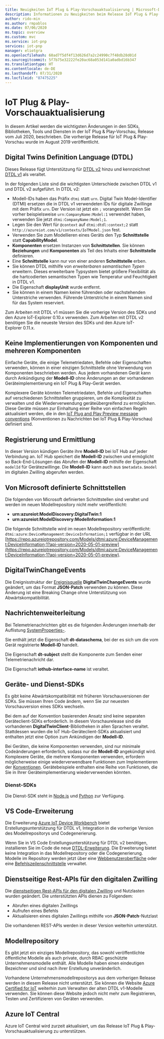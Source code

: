 ```yaml
---
title: Neuigkeiten IoT Plug & Play-Vorschauaktualisierung | Microsoft-Dokumentation
description: Informationen zu Neuigkeiten beim Release IoT Plug & Play-Vorschauaktualisierung.
author: rido-min
ms.author: rmpablos
ms.date: 07/06/2020
ms.topic: overview
ms.custom: mvc
ms.service: iot-pnp
services: iot-pnp
manager: eliotgra
ms.openlocfilehash: 60ad7f5df4f13d626d7a2c24990c7f48db28d01d
ms.sourcegitcommit: 5f7b75e32222fe20ac68a053d141a0adbd16b347
ms.translationtype: HT
ms.contentlocale: de-DE
ms.lasthandoff: 07/31/2020
ms.locfileid: "87475225"
---
```

# <a name="iot-plug-and-play-preview-refresh"></a>IoT Plug & Play-Vorschauaktualisierung

In diesem Artikel werden die wichtigsten Änderungen in den SDKs, Bibliotheken, Tools und Diensten in der IoT Plug & Play-Vorschau, Release vom Juli 2020, beschrieben. Die vorherige Release für IoT Plug & Play-Vorschau wurde im August 2019 veröffentlicht.

## <a name="digital-twins-definition-language-dtdl"></a>Digital Twins Definition Language (DTDL)

Dieses Release fügt Unterstützung für [DTDL v2](https://github.com/Azure/opendigitaltwins-dtdl) hinzu und kennzeichnet [DTDL v1](https://github.com/Azure/opendigitaltwins-dtdl/tree/master/DTDL/v1-preview) als veraltet.

In der folgenden Liste sind die wichtigsten Unterschiede zwischen DTDL v1 und DTDL v2 aufgeführt. In DTDL v2:

- Modell-IDs haben das Präfix `dtmi` statt `urn`. Digital Twin Model-Identifier (DTMI) ersetzen die in DTDL v1 verwendeten IDs für digitale Zwillinge mit dem Präfix `urn`. Der Version ist jetzt ein `;` vorangestellt. Wenn Sie vorher beispielsweise `urn:CompanyName:Model:1` verwendet haben, verwenden Sie jetzt `dtmi:CompanyName:Model;1`.
- Legen Sie den Wert für `@context` auf `dtmi:dtdl:context;2` statt `http://azureiot.com/v1/contexts/IoTModel.json` fest.
- Verwenden Sie zum Modellieren eines Geräts den Typ **Schnittstelle** statt **CapabilityModel**.
- **Komponenten** ersetzen Instanzen von **Schnittstellen**. Sie können **Beziehungen** und **Komponenten** als Teil des Inhalts einer **Schnittstelle** definieren.
- Eine **Schnittstelle** kann nur von einer anderen **Schnittstelle** erben.
- Sie können DTDL mithilfe von _erweiterbaren semantischen Typen_ erweitern. Dieses erweiterbare Typsystem bietet größere Flexibilität als die hartcodierten semantischen Typen wie Temperatur und Feuchtigkeit in DTDL v1.
- Die Eigenschaft **displayUnit** wurde entfernt.
- Sie können in einem Namen keine führenden oder nachstehenden Unterstriche verwenden. Führende Unterstriche in einem Namen sind für das System reserviert.

Zum Arbeiten mit DTDL v1 müssen Sie die vorherige Version des SDKs und den Azure IoT-Explorer 0.10.x verwenden. Zum Arbeiten mit DTDL v2 benötigen Sie die neueste Version des SDKs und den Azure IoT-Explorer 0.11.x.

## <a name="no-component-and-multiple-component-implementations"></a>Keine Implementierungen von Komponenten und mehreren Komponenten

Einfache Geräte, die einige Telemetriedaten, Befehle oder Eigenschaften verwenden, können in einer einzigen Schnittstelle ohne Verwendung von Komponenten beschrieben werden. Aus jedem vorhandenen Gerät kann durch Ankündigung der **Modell-ID** ohne Änderungen an der vorhandenen Geräteimplementierung ein IoT Plug & Play-Gerät werden.

Komplexere Geräte könnten Telemetriedaten, Befehle und Eigenschaften auf verschiedenen Schnittstellen gruppieren, um die Komplexität zu verwalten und die Wiederverwendung geräteübergreifend zu ermöglichen. Diese Geräte müssen zur Einhaltung einer Reihe von einfachen Regeln aktualisiert werden, die in den [IoT Plug and Play Preview message conventions](concepts-convention.md) (Konventionen zu Nachrichten bei IoT Plug & Play-Vorschau) definiert sind.

## <a name="registration-and-discovery"></a>Registrierung und Ermittlung

In dieser Version kündigen Geräte ihre **Modell-ID** bei IoT Hub auf jeder Verbindung an. IoT Hub speichert die **Modell-ID** zwischen und ermöglicht so Back-End-Lösungen das Abrufen der **Modell-ID** mithilfe der Eigenschaft `modelId` für Gerätezwillinge. Die **Modell-ID** kann auch aus `$metadata.$model` im digitalen Zwilling abgerufen werden.

## <a name="microsoft-defined-interfaces"></a>Von Microsoft definierte Schnittstellen

Die folgenden von Microsoft definierten Schnittstellen sind veraltet und werden im neuen Modellrepository nicht mehr veröffentlicht:

- **urn:azureiot:ModelDiscovery:DigitalTwin:1**
- **urn:azureiot:ModelDiscovery:ModelInformation:1**

Die folgende Schnittstelle wird im neuen Modellrepository veröffentlicht: `dtmi:azure:DeviceManagement:DeviceInformation;1` verfügbar in der URL [https://repo.azureiotrepository.com/Models/dtmi:azure:DeviceManagement:DeviceInformation;1?api-version=2020-05-01-preview](https://repo.azureiotrepository.com/Models/dtmi:azure:DeviceManagement:DeviceInformation;1?api-version=2020-05-01-preview).

## <a name="digitaltwinchangeevents"></a>DigitalTwinChangeEvents

Die Ereignisstruktur der [Ereignisquelle](../iot-hub/iot-hub-devguide-messages-d2c.md#non-telemetry-events) **DigitalTwinChangeEvents** wurde geändert, um das Format **JSON-Patch** verwenden zu können. Diese Änderung ist eine Breaking Change ohne Unterstützung von Abwärtskompatibilität.

## <a name="message-routing"></a>Nachrichtenweiterleitung

Bei Telemetrienachrichten gibt es die folgenden Änderungen innerhalb der Auflistung [SystemProperties-](../iot-hub/iot-hub-devguide-messages-construct.md).

Sie enthält jetzt die Eigenschaft **dt-dataschema**, bei der es sich um die vom Gerät registrierte **Modell-ID** handelt.

Die Eigenschaft **dt-subject** stellt die Komponente zum Senden einer Telemetrienachricht dar.

Die Eigenschaft **iothub-interface-name** ist veraltet.

## <a name="device-and-service-sdks"></a>Geräte- und Dienst-SDKs

Es gibt keine Abwärtskompatibilität mit früheren Vorschauversionen der SDKs. Sie müssen Ihren Code ändern, wenn Sie zur neuesten Vorschauversion eines SDKs wechseln.

Bei dem auf der Konvention basierenden Ansatz sind keine separaten Geräteclient-SDKs erforderlich. In diesem Vorschaurelease sind die vorhandenen **DigitalTwinClient**-Bibliotheken in allen Sprachen veraltet. Stattdessen wurden die IoT Hub-Geräteclient-SDKs aktualisiert und enthalten jetzt eine Option zum Ankündigen der **Modell-ID**.

Bei Geräten, die keine Komponenten verwenden, sind nur minimale Codeänderungen erforderlich, sodass nur die **Modell-ID** angekündigt wird. Komplexere Geräte, die mehrere Komponenten verwenden, erfordern möglicherweise einige wiederverwendbare Funktionen zum Implementieren der [Konventionen](concepts-convention.md). Gerätebeispiele enthalten eine Reihe von Funktionen, die Sie in Ihrer Geräteimplementierung wiederverwenden könnten.

### <a name="service-sdks"></a>Dienst-SDKs

Die Dienst-SDK steht in [Node.js](https://github.com/Azure/azure-iot-sdk-node/blob/digitaltwins-preview/digitaltwins/service/readme.md) und [Python](https://github.com/Azure/azure-iot-sdk-python/blob/digitaltwins-preview/azure-iot-hub/README.md) zur Verfügung.

## <a name="vs-code-extension"></a>VS Code-Erweiterung

Die Erweiterung [Azure IoT Device Workbench](https://marketplace.visualstudio.com/items?itemName=vsciot-vscode.vscode-iot-workbench) bietet Erstellungsunterstützung für DTDL v1, Integration in die vorherige Version des Modellrepositorys und Codegenerierung.

Wenn Sie in VS Code Erstellungsunterstützung für DTDL v2 benötigen, installieren Sie im Code die neue [DTDL-Erweiterung](https://marketplace.visualstudio.com/items?itemName=vsciot-vscode.vscode-dtdl). Die Erweiterung bietet keine Integration in das Modellrepository oder die Codegenerierung. Modelle im Repository werden jetzt über eine [Webbenutzeroberfläche](https://aka.ms/iotmodelrepo) oder eine [Befehlszeilenschnittstelle](https://docs.microsoft.com/cli/azure/ext/azure-iot/iot/pnp?view=azure-cli-latest) verwaltet.

## <a name="digital-twin-service-side-rest-apis"></a>Dienstseitige Rest-APIs für den digitalen Zwilling

Die [dienstseitigen Rest-APIs für den digitalen Zwilling](https://docs.microsoft.com/rest/api/iothub/service/digitaltwin) und Nutzlasten wurden geändert. Die unterstützten APIs dienen zu Folgendem:

- Abrufen eines digitalen Zwillings
- Aufrufen eines Befehls
- Aktualisieren eines digitalen Zwillings mithilfe von **JSON-Patch**-Nutzlast

Die vorhandenen REST-APIs werden in dieser Version weiterhin unterstützt.

## <a name="model-repository"></a>Modellrepository

Es gibt jetzt ein einziges Modellrepository, das sowohl veröffentlichte öffentliche Modelle als auch private, durch RBAC geschützte Unternehmensmodelle enthält. Alle Modelle haben einen eindeutigen Bezeichner und sind nach ihrer Erstellung unveränderlich.

Vorhandene Unternehmensmodellrepositorys aus dem vorherigen Release werden in diesem Release nicht unterstützt. Sie können die Website [Azure Certified for IoT](https://preview.catalog.azureiotsolutions.com/products) weiterhin zum Verwalten der alten DTDL v1-Modelle verwenden. Sie können diese Website jedoch nicht mehr zum Registrieren, Testen und Zertifizieren von Geräten verwenden.

## <a name="azure-iot-central"></a>Azure IoT Central

Azure IoT Central wird zurzeit aktualisiert, um das Release IoT Plug & Play-Vorschauaktualisierung zu unterstützen.
